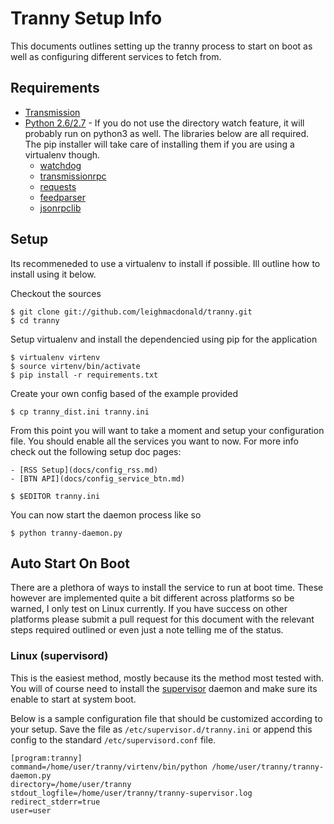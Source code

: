 # Tranny Setup Info

This documents outlines setting up the tranny process to start on boot as well as
configuring different services to fetch from.

## Requirements

- [Transmission](http://www.transmissionbt.com/)
- [Python 2.6/2.7](http://www.python.org/download/) - If you do not use the directory watch feature, it will
probably run on python3 as well. The libraries below are all required. The pip installer will
 take care of installing them if you are using a virtualenv though.
    - [watchdog](https://pypi.python.org/pypi/watchdog)
    - [transmissionrpc](https://bitbucket.org/blueluna/transmissionrpc/wiki/Home)
    - [requests](http://docs.python-requests.org/en/latest/)
    - [feedparser](https://code.google.com/p/feedparser/)
    - [jsonrpclib](https://github.com/joshmarshall/jsonrpclib)

## Setup

Its recommeneded to use a virtualenv to install if possible. Ill outline how to install
using it below.

Checkout the sources

    $ git clone git://github.com/leighmacdonald/tranny.git
    $ cd tranny

Setup virtualenv and install the dependencied using pip for the application

    $ virtualenv virtenv
    $ source virtenv/bin/activate
    $ pip install -r requirements.txt

Create your own config based of the example provided

    $ cp tranny_dist.ini tranny.ini

From this point you will want to take a moment and setup your configuration file. You should enable
all the services you want to now. For more info check out the following setup doc pages:

    - [RSS Setup](docs/config_rss.md)
    - [BTN API](docs/config_service_btn.md)

    $ $EDITOR tranny.ini

You can now start the daemon process like so

    $ python tranny-daemon.py

## Auto Start On Boot

There are a plethora of ways to install the service to run at boot time. These however
are implemented quite a bit different across platforms so be warned, I only test on Linux
currently. If you have success on other platforms please submit a pull request for this
document with the relevant steps required outlined or even just a note telling me of the
status.

### Linux (supervisord)

This is the easiest method, mostly because its the method most tested with. You will of
course need to install the [supervisor](http://supervisord.org/) daemon and make sure
its enable to start at system boot.

Below is a sample configuration file that should be customized according to your setup. Save
the file as `/etc/supervisor.d/tranny.ini` or append this config to the standard
`/etc/supervisord.conf` file.

    [program:tranny]
    command=/home/user/tranny/virtenv/bin/python /home/user/tranny/tranny-daemon.py
    directory=/home/user/tranny
    stdout_logfile=/home/user/tranny/tranny-supervisor.log
    redirect_stderr=true
    user=user

